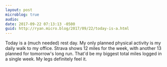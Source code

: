```yaml
---
layout: post
microblog: true
audio: 
date: 2017-09-22 07:13:13 -0500
guid: http://ryan.micro.blog/2017/09/22/today-is-a.html
---
```

Today is a (much needed) rest day. My only planned physical activity is my daily walk to my office. Strava shows 12 miles for the week, with another 13 planned for tomorrow's long run. That'd be my biggest total miles logged in a single week. My legs definitely feel it.

